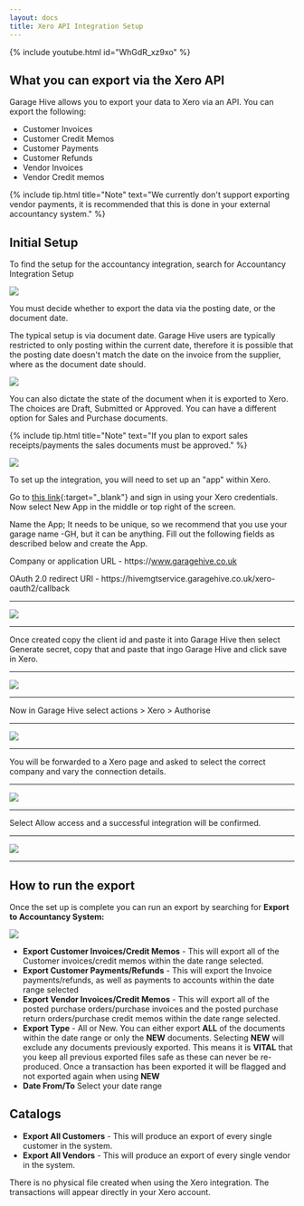 ```yaml
---
layout: docs
title: Xero API Integration Setup
---
```

{% include youtube.html id="WhGdR_xz9xo" %}

## What you can export via the Xero API

Garage Hive allows you to export your data to Xero via an API. You can export the following:

* Customer Invoices
* Customer Credit Memos
* Customer Payments
* Customer Refunds
* Vendor Invoices
* Vendor Credit memos

{% include tip.html title="Note" text="We currently don't support exporting vendor payments, it is recommended that this is done in your external accountancy system." %}

## Initial Setup
To find the setup for the accountancy integration, search for Accountancy Integration Setup 

![](media/garagehive-export-setup-search.png)

You must decide whether to export the data via the posting date, or the document date. 

The typical setup is via document date. Garage Hive users are typically restricted to only posting within the current date, therefore it is possible that the posting date doesn't match the date on the invoice from the supplier, where as the document date should.

![](media/garagehive-export-setup.png)

You can also dictate the state of the document when it is exported to Xero. The choices are Draft, Submitted or Approved. You can have a different option for Sales and Purchase documents.

{% include tip.html title="Note" text="If you plan to export sales receipts/payments the sales documents must be approved." %}

![](media/garagehive-xero-setup.png)

To set up the integration, you will need to set up an "app" within Xero. 

Go to [this link](https://developer.xero.com/myapps/){:target="_blank"} and sign in using your Xero credentials.
Now select New App in the middle or top right of the screen.

Name the App; It needs to be unique, so we recommend that you use your garage name -GH, but it can be anything. Fill out the following fields as described below and create the App.

Company or application URL - ht<span>tps://www.garagehive.co.uk

OAuth 2.0 redirect URI - ht<span>tps://hivemgtservice.garagehive.co.uk/xero-oauth2/callback

---

![](media/xero-2-orth-app.png)

---

Once created copy the client id and paste it into Garage Hive then select Generate secret, copy that and paste that ingo Garage Hive and click save in Xero.

---

![](media/xero-2-orth-app-2.png)

---

Now in Garage Hive select actions > Xero > Authorise

---

![](media/xero-2-orth-app-3.png)

---

You will be forwarded to a Xero page and asked to select the correct company and vary the connection details. 

---

![](media/xero-2-orth-app-4.png)

---

Select Allow access and a successful integration will be confirmed.

---

![](media/xero-2-orth-app-5.png)

---

## How to run the export 

Once the set up is complete you can run an export by searching for **Export to Accountancy System:**

![](media/garagehive-accountacy-export.png)

* **Export Customer Invoices/Credit Memos** - This will export all of the Customer invoices/credit memos within the date range selected. 
* **Export Customer Payments/Refunds** - This will export the Invoice payments/refunds, as well as payments to accounts within the date range selected
* **Export Vendor Invoices/Credit Memos** - This will export all of the posted purchase orders/purchase invoices and the posted purchase return orders/purchase credit memos within the date range selected. 
* **Export Type** - All or New. You can either export **ALL** of the documents within the date range or only the **NEW** documents. Selecting **NEW** will exclude any documents previously exported. This means it is **VITAL** that you keep all previous exported files safe as these can never be re-produced. Once a transaction has been exported it will be flagged and not exported again when using **NEW**
* **Date From/To** Select your date range

## Catalogs

* **Export All Customers** - This will produce an export of every single customer in the system.
* **Export All Vendors** - This will produce an export of every single vendor in the system. 

There is no physical file created when using the Xero integration. The transactions will appear directly in your Xero account. 
